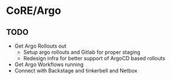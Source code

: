 # CoRE/Argo

## TODO

  - Get Argo Rollouts out
    - Setup argo rollouts and Gitlab for proper staging
    - Redesign infra for better support of ArgoCD based rollouts
  - Get Argo Workflows running
  - Connect with Backstage and tinkerbell and Netbox
